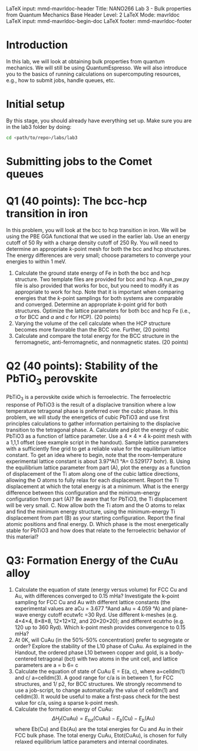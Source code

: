 LaTeX input:        mmd-mavrldoc-header
Title:              NANO266 Lab 3 - Bulk properties from Quantum Mechanics
Base Header Level:  2
LaTeX Mode:         mavrldoc
LaTeX input:        mmd-mavrldoc-begin-doc
LaTeX footer:       mmd-mavrldoc-footer


# Introduction

In this lab, we will look at obtaining bulk properties from quantum mechanics.
We will still be using QuantumEspresso. We will also introduce you to the
basics of running calculations on supercomputing resources, e.g., how to submit
jobs, handle queues, etc.

# Initial setup

By this stage, you should already have everything set up. Make sure you are in
the lab3 folder by doing:

```bash
cd <path/to/repo>/labs/lab3
```

# Submitting jobs to the Comet queues



# Q1 (40 points): The bcc-hcp transition in iron

In this problem, you will look at the bcc to hcp transition in iron. We will be
using the PBE GGA functional that we used in the earlier lab. Use an energy
cutoff of 50 Ry with a charge density cutoff of 250 Ry. You will need to
determine an appropriate $k$-point mesh for both the bcc and hcp structures.
The energy differences are very small; choose parameters to converge your
energies to within 1 meV.
1. Calculate the ground state energy of Fe in both the bcc and hcp structure.
   Two template files are provided for bcc and hcp. A run_pw.py file is also
   provided that works for bcc, but you need to modify it as appropriate to
   work for hcp. Note that it is important when comparing energies that the
   $k$-point samplings for both systems are comparable and converged. Determine
   an appropriate $k$-point grid for both structures. Optimize the lattice
   parameters for both bcc and hcp Fe (i.e., $a$ for BCC and $a$ and $c$ for
   HCP). (20 points)
2. Varying the volume of the cell calculate when the HCP structure becomes more
   favorable than the BCC one. Further, (20 points)
3. Calculate and compare the total energy for the BCC structure in the
   ferromagnetic, anti-ferromagnetic, and nonmagnetic states. (20 points)


# Q2 (40 points): Stability of the PbTiO$_3$ perovskite

PbTiO$_3$ is a perovskite oxide which is ferroelectric. The ferroelectric response
of PbTiO3 is the result of a displacive transition where a low temperature tetragonal
phase is preferred over the cubic phase. In this problem, we will study the energetics of cubic PbTiO3 and use
first principles calculations to gather information pertaining to the displacive transition to
the tetragonal phase.
A. Calculate and plot the energy of cubic PbTiO3 as a function of lattice parameter. Use a
4 × 4 × 4 k-point mesh with a 1,1,1 offset (see example script in the handout). Sample
lattice parameters with a sufficiently fine grid to get a reliable value for the equilibrium
lattice constant. To get an idea where to begin, note that the room-temperature
experimental lattice constant is about 3.97°A(1 °A= 0.529177 bohr).
B. Using the equilibrium lattice parameter from part (A), plot the energy as a function of
displacement of the Ti atom along one of the cubic lattice directions, allowing the O
atoms to fully relax for each displacement. Report the Ti displacement at which the
total energy is at a minimum. What is the energy difference between this configuration
and the minimum-energy configuration from part (A)? Be aware that for PbTiO3, the
Ti displacement will be very small.
C. Now allow both the Ti atom and the O atoms to relax and find the minimum energy
structure, using the minimum-energy Ti displacement from part (B) as your starting
configuration. Report the final atomic positions and final energy.
D. Which phase is the most energetically stable for PbTiO3 and how does that relate to the
ferroelectric behavior of this material?


# Q3: Formation Energy of the CuAu alloy

1. Calculate the equation of state (energy versus volume) for FCC Cu and Au,
   with differences converged to 0.15 mHa? Investigate the k-point sampling for
   FCC Cu and Au with different lattice constants (the experimental values are
   aCu = 3.677 °Aand aAu = 4.059 °A) and plane-wave energy cutoff ecutwfc =30
   Ryd. Use different k-meshes (e.g. 4×4×4, 8×8×8, 12×12×12, and 20×20×20); and
   different ecutrho (e.g. 120 up to 360 Ryd). Which k-point mesh provides
   convergence to 0.15 mHa?
2. At 0K, will CuAu (in the 50%-50% concentration) prefer to segregate or order?
   Explore the stability of the L10 phase of CuAu. As explained in the Handout,
   the ordered phase L10 between copper and gold, is a body-centered tetragonal
   (bct) with two atoms in the unit cell, and lattice parameters are a = b 6= c
3. Calculate the equation of state of CuAu E = E(a, c), where a=celldm(1) and c/
   a=celldm(3). A good range for c/a is in between 1, for FCC structures, and 1/
   p2, for BCC structures. We strongly recommend to use a job-script, to change
   automatically the value of celldm(1) and celldm(3). It would be useful to
   make a first-pass check for the best value for c/a, using a sparse k-point
   mesh.
4. Calculate the formation energy of CuAu:
   $$\Delta H_f (\mbox{CuAu}) = E_{tot}(\mbox{CuAu}) − E_b(\mbox{Cu}) − E_b(\mbox{Au})$$
   where Eb(Cu) and Eb(Au) are the total energies for Cu and Au in their FCC
   bulk phase. The total energy CuAu, Etot(CuAu), is chosen for fully relaxed
   equilibrium lattice parameters and internal coordinates.
